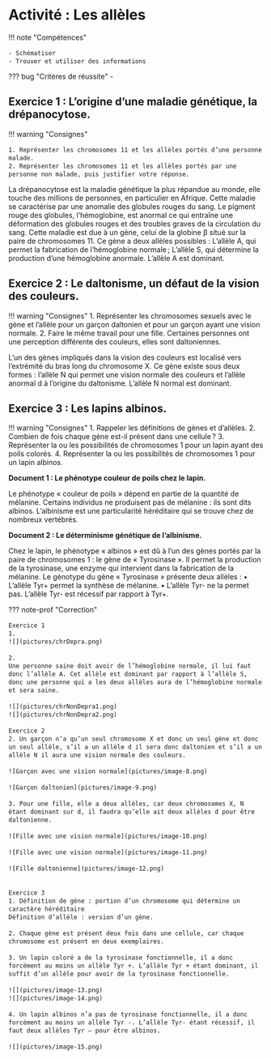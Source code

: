 # Activité : Les allèles

!!! note "Compétences"

    - Schématiser
    - Trouver et utiliser des informations


    
??? bug "Critères de réussite"
    - 



## Exercice 1 : L’origine d’une maladie génétique, la drépanocytose.

!!! warning "Consignes"

    1. Représenter les chromosomes 11 et les allèles portés d’une personne malade.
    2. Représenter les chromosomes 11 et les allèles portés par une personne non malade, puis justifier votre réponse.

La drépanocytose est la maladie génétique la plus répandue au monde, elle touche des millions de personnes, en particulier en Afrique. Cette maladie se caractérise par une anomalie des globules rouges du sang. Le pigment rouge des globules, l’hémoglobine, est anormal ce qui entraîne une déformation des globules rouges et des troubles graves de la circulation du sang. Cette maladie est due à un gène, celui de la globine β situé sur la paire de chromosomes 11. Ce gène a deux allèles possibles : 
L’allèle A, qui permet la fabrication de l’hémoglobine normale ;
L’allèle S, qui détermine la production d’une hémoglobine anormale. 
L’allèle A est dominant.

## Exercice 2 : Le daltonisme, un défaut de la vision des couleurs.

!!! warning "Consignes"
    1. Représenter les chromosomes sexuels avec le gène et l’allèle pour un garçon daltonien et pour un garçon ayant une vision normale.
    2. Faire le même travail pour une fille.
    Certaines personnes ont une perception différente des couleurs, elles sont daltoniennes.

L’un des gènes impliqués dans la vision des couleurs est localisé vers l’extrémité du bras long du chromosome X. Ce gène existe sous deux formes : l’allèle N qui permet une vision normale des couleurs et l’allèle anormal d à l’origine du daltonisme. L’allèle N normal est dominant.

## Exercice 3 : Les lapins albinos.

!!! warning "Consignes"
    1. Rappeler les définitions de gènes et d’allèles. 
    2. Combien de fois chaque gène est-il présent dans une cellule ?
    3. Représenter la ou les possibilités de chromosomes 1 pour un lapin ayant des poils colorés.
    4. Représenter la ou les possibilités de chromosomes 1 pour un lapin albinos.

**Document 1 : Le phénotype couleur de poils chez le lapin.**

Le phénotype « couleur de poils » dépend en partie de la quantité de mélanine.
Certains individus ne produisent pas de mélanine : ils sont dits albinos. L’albinisme est une particularité héréditaire qui se trouve chez de nombreux vertébrés.

**Document 2 : Le déterminisme génétique de l’albinisme.**

Chez le lapin, le phénotype « albinos » est dû à l’un des gènes portés par la paire de chromosomes 1 : le gène de « Tyrosinase ». 
Il permet la production de la tyrosinase, une enzyme qui intervient dans la fabrication de la mélanine.
Le génotype du gène « Tyrosinase » présente deux allèles :
    • L’allèle Tyr+ permet la synthèse de mélanine.
    • L’allèle Tyr- ne la permet pas.
L’allèle Tyr- est récessif par rapport à Tyr+.


??? note-prof "Correction"

    Exercice 1
    1. 
    ![](pictures/chrDepra.png)

    2.
    Une personne saine doit avoir de l’hémoglobine normale, il lui faut donc l’allèle A. Cet allèle est dominant par rapport à l’allèle S, donc une personne qui a les deux allèles aura de l’hémoglobine normale et sera saine.

    ![](pictures/chrNonDepra1.png)
    ![](pictures/chrNonDepra2.png)

    Exercice 2 
    2. Un garçon n’a qu’un seul chromosome X et donc un seul gène et donc un seul allèle, s’il a un allèle d il sera donc daltonien et s’il a un allèle N il aura une vision normale des couleurs.
   
    ![Garçon avec une vision normale](pictures/image-8.png)

    ![Garçon daltonien](pictures/image-9.png)

    3. Pour une fille, elle a deux allèles, car deux chromosomes X, N étant dominant sur d, il faudra qu’elle ait deux allèles d pour être daltonienne.

    ![Fille avec une vision normale](pictures/image-10.png)

    ![Fille avec une vision normale](pictures/image-11.png)

    ![Fille daltonienne](pictures/image-12.png)


    Exercice 3
    1. Définition de gène : portion d’un chromosome qui détermine un caractère héréditaire
    Définition d’allèle : version d’un gène.

    2. Chaque gène est présent deux fois dans une cellule, car chaque chromosome est présent en deux exemplaires.

    3. Un lapin coloré a de la tyrosinase fonctionnelle, il a donc forcément au moins un allèle Tyr +. L’allèle Tyr + étant dominant, il suffit d’un allèle pour avoir de la tyrosinase fonctionnelle.

    ![](pictures/image-13.png)
    ![](pictures/image-14.png)

    4. Un lapin albinos n’a pas de tyrosinase fonctionnelle, il a donc forcément au moins un allèle Tyr -. L’allèle Tyr- étant récessif, il faut deux allèles Tyr – pour être albinos.
   
    ![](pictures/image-15.png)